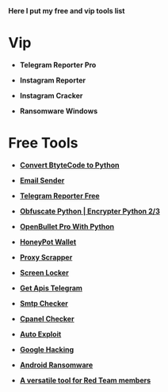 <b>
Here I put my free and vip tools list



# Vip

- Telegram Reporter Pro

- Instagram Reporter

- Instagram Cracker

- Ransomware Windows


# Free Tools

- <a href="https://github.com/Mr-Spect3r/Bytecode2Py">Convert BtyteCode to Python

- <a href="https://github.com/esfelorm/Email-Bomber">Email Sender

- <a href="https://github.com/Mr-Spect3r/Telegram-Reporter">Telegram Reporter Free

- <a href="https://github.com/Mr-Spect3r/PyObfuscate">Obfuscate Python | Encrypter Python 2/3

- <a href="https://github.com/Mr-Spect3r/OpenBulletPro">OpenBullet Pro With Python

- <a href="https://github.com/Mr-Spect3r/HoneyPot-Wallet">HoneyPot Wallet

- <a href="https://github.com/Mr-Spect3r/Proxy-Scrapper">Proxy Scrapper

- <a href="https://github.com/Mr-Spect3r/Screen-Locker">Screen Locker

- <a href="https://github.com/esfelurm/Apis-Telegram"> Get Apis Telegram

- <a href="https://github.com/esfelurm/SMTP-CHECKER"> Smtp Checker

- <a href="https://github.com/esfelurm/cpanel-checker"> Cpanel Checker

- <a href="https://github.com/esfelurm/AutoExploit"> Auto Exploit

- <a href="https://github.com/esfelurm/google-hacking"> Google Hacking

- <a href="https://github.com/esfelurm/android-ransomware"> Android Ransomware 

- <a href="https://github.com/esfelurm/AdjustableSpanner"> A versatile tool for Red Team members






</b>
